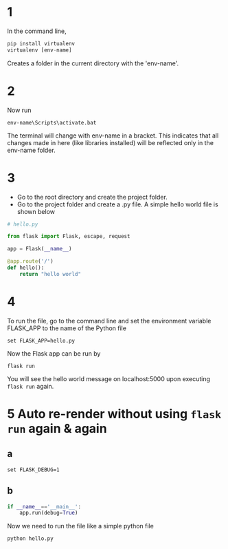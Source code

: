 # 1
In the command line,
```python
pip install virtualenv
virtualenv [env-name]
```

Creates a folder in the current directory with the 'env-name'.

# 2
Now run
```
env-name\Scripts\activate.bat
```

The terminal will change with env-name in a bracket. This indicates that all changes made in here (like libraries installed) will be reflected only in the env-name folder.

# 3
- Go to the root directory and create the project folder.
- Go to the project folder and create a .py file.
A simple hello world file is shown below

```python
# hello.py

from flask import Flask, escape, request

app = Flask(__name__)

@app.route('/')
def hello():
    return "hello world"
```

# 4
To run the file, go to the command line and set the environment variable FLASK_APP to the name of the Python file
```
set FLASK_APP=hello.py
```
Now the Flask app can be run by
```
flask run
```
You will see the hello world message on localhost:5000 upon executing ```flask run``` again.

# 5 Auto re-render without using ```flask run``` again & again

## a
```
set FLASK_DEBUG=1
```

## b
```python
if __name__=='__main__':
	app.run(debug=True)
```
Now we need to run the file like a simple python file
```
python hello.py
```
